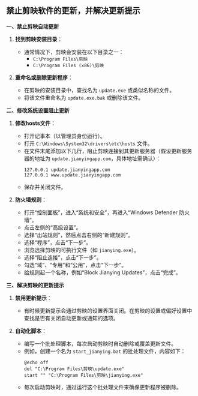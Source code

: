 ## 禁止剪映软件的更新，并解决更新提示

**一、禁止剪映自动更新**

1. **找到剪映安装目录**：
   - 通常情况下，剪映会安装在以下目录之一：
     - `C:\Program Files\剪映`
     - `C:\Program Files (x86)\剪映`

2. **重命名或删除更新程序**：
   - 在剪映的安装目录中，查找名为 `update.exe` 或类似名称的文件。
   - 将该文件重命名为 `update.exe.bak` 或删除该文件。

**二、修改系统设置阻止更新**

1. **修改hosts文件**：
   - 打开记事本（以管理员身份运行）。
   - 打开 `C:\Windows\System32\drivers\etc\hosts` 文件。
   - 在文件末尾添加以下几行，阻止剪映连接到其更新服务器（假设更新服务器的地址为 `update.jianyingapp.com`，具体地址需确认）：
     ```
     127.0.0.1 update.jianyingapp.com
     127.0.0.1 www.update.jianyingapp.com
     ```
   - 保存并关闭文件。

2. **防火墙规则**：
   - 打开“控制面板”，进入“系统和安全”，再进入“Windows Defender 防火墙”。
   - 点击左侧的“高级设置”。
   - 选择“出站规则”，然后点击右侧的“新建规则”。
   - 选择“程序”，点击“下一步”。
   - 浏览选择剪映的可执行文件（如 `jianying.exe`）。
   - 选择“阻止连接”，点击“下一步”。
   - 勾选“域”、“专用”和“公用”，点击“下一步”。
   - 给规则起一个名称，例如“Block Jianying Updates”，点击“完成”。

**三、解决剪映的更新提示**

1. **禁用更新提示**：
   
   - 有时候更新提示会通过剪映的设置界面关闭。在剪映的设置或偏好设置中查找是否有关闭自动更新或通知的选项。
   
2. **自动化脚本**：
   
   - 编写一个批处理脚本，每次启动剪映时自动删除或覆盖更新文件。
   - 例如，创建一个名为 `start_jianying.bat` 的批处理文件，内容如下：
     ```batch
     @echo off
     del "C:\Program Files\剪映\update.exe"
     start "" "C:\Program Files\剪映\jianying.exe"
     ```
   - 每次启动剪映时，通过运行这个批处理文件来确保更新程序被删除。